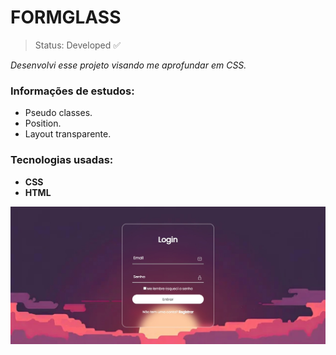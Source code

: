 # FORMGLASS
> Status: Developed ✅

*Desenvolvi esse projeto visando me aprofundar em CSS.*

### Informações de estudos:

- Pseudo classes.
- Position.
- Layout transparente.

### Tecnologias usadas:

- **CSS**
- **HTML**

![Projeto imagem](./img/bc84dcfa-eaf3-4f6f-9c24-643b79679c0e.jpg)
